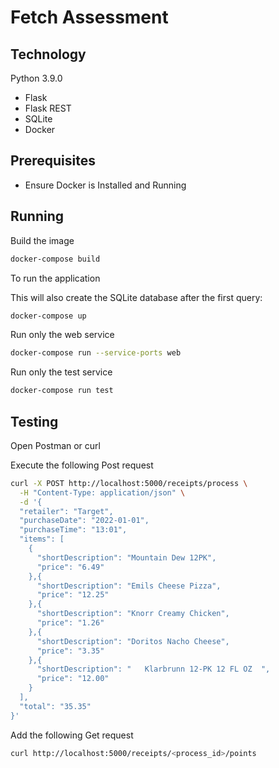 # Fetch Assessment

## Technology
Python 3.9.0
- Flask
- Flask REST
- SQLite
- Docker


## Prerequisites
- Ensure Docker is Installed and Running

## Running

Build the image
```bash
docker-compose build
```

To run the application

This will also create the SQLite database after the first query:
```bash
docker-compose up
```
Run only the web service
```bash
docker-compose run --service-ports web
```

Run only the test service
```bash
docker-compose run test
```

## Testing

Open Postman or curl

Execute the following Post request
```bash
curl -X POST http://localhost:5000/receipts/process \
  -H "Content-Type: application/json" \
  -d '{
  "retailer": "Target",
  "purchaseDate": "2022-01-01",
  "purchaseTime": "13:01",
  "items": [
    {
      "shortDescription": "Mountain Dew 12PK",
      "price": "6.49"
    },{
      "shortDescription": "Emils Cheese Pizza",
      "price": "12.25"
    },{
      "shortDescription": "Knorr Creamy Chicken",
      "price": "1.26"
    },{
      "shortDescription": "Doritos Nacho Cheese",
      "price": "3.35"
    },{
      "shortDescription": "   Klarbrunn 12-PK 12 FL OZ  ",
      "price": "12.00"
    }
  ],
  "total": "35.35"
}'
```

Add the following Get request
```bash
curl http://localhost:5000/receipts/<process_id>/points
```
